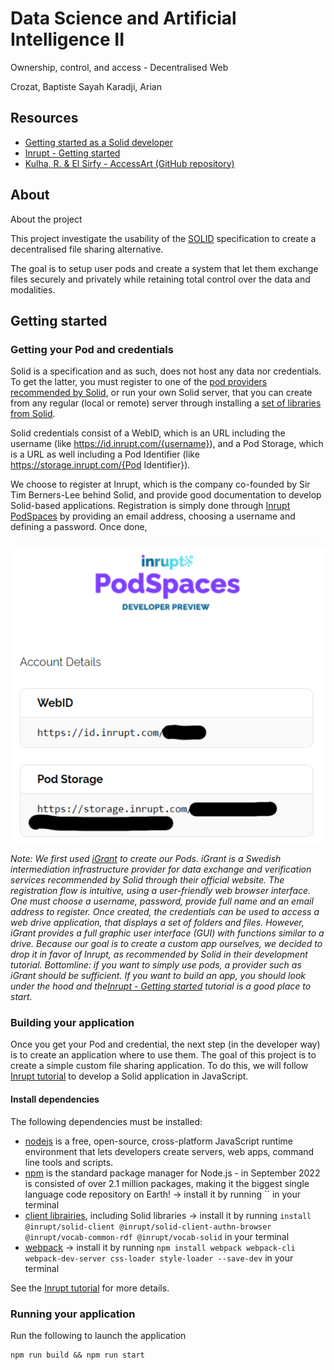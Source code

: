  # Data Science and Artificial Intelligence II

 Ownership, control, and access - Decentralised Web

 Crozat, Baptiste
 Sayah Karadji, Arian

 ## Resources

- [Getting started as a Solid developer](https://solidproject.org//developers/tutorials/getting-started)
- [Inrupt - Getting started](https://docs.inrupt.com/developer-tools/javascript/client-libraries/tutorial/getting-started/)
- [Kulha, R. & El Sirfy - AccessArt (GitHub repository)](https://github.com/RobbsX/AccessArt)

## About

About the project

This project investigate the usability of the [SOLID](https://solidproject.org/) specification to create a decentralised file sharing alternative.

The goal is to setup user pods and create a system that let them exchange files securely and privately while retaining total control over the data and modalities.

## Getting started

### Getting your Pod and credentials

Solid is a specification and as such, does not host any data nor credentials. To get the latter, you must register to one of the [pod providers recommended by Solid](https://solidproject.org/users/get-a-pod#get-a-pod-from-a-pod-provider), or run your own Solid server, that you can create from any regular (local or remote) server through installing a [set of libraries from Solid](https://docs.inrupt.com/developer-tools/javascript/client-libraries/tutorial/getting-started/#install-the-client-libraries).

Solid credentials consist of a WebID, which is an URL including the username (like https://id.inrupt.com/{username}), and a Pod Storage, which is a URL as well including a Pod Identifier (like https://storage.inrupt.com/{Pod Identifier}).

We choose to register at Inrupt, which is the company co-founded by Sir Tim Berners-Lee behind Solid, and provide good documentation to develop Solid-based applications. Registration is simply done through [Inrupt PodSpaces](https://docs.inrupt.com/pod-spaces/) by providing an email address, choosing a username and defining a password. Once done, 

![alt text](img\wu-dsai2-podspace-registration-complete.png)

*Note: We first used [iGrant](https://igrant.io/datapod.html) to create our Pods. iGrant is a Swedish intermediation infrastructure provider for data exchange and verification services recommended by Solid through their official website. The registration flow is intuitive, using a user-friendly web browser interface. One must choose a username, password, provide full name and an email address to register. Once created, the credentials can be used to access a web drive application, that displays a set of folders and files. However, iGrant provides a full graphic user interface (GUI) with functions similar to a drive. Because our goal is to create a custom app ourselves, we decided to drop it in favor of Inrupt, as recommended by Solid in their development tutorial. Bottomline: if you want to simply use pods, a provider such as iGrant should be sufficient. If you want to build an app, you should look under the hood and the[Inrupt - Getting started](https://docs.inrupt.com/developer-tools/javascript/client-libraries/tutorial/getting-started/) tutorial is a good place to start.*

### Building your application

Once you get your Pod and credential, the next step (in the developer way) is to create an application where to use them. The goal of this project is to create a simple custom file sharing application. To do this, we will follow [Inrupt tutorial](https://docs.inrupt.com/developer-tools/javascript/client-libraries/tutorial/getting-started/) to develop a Solid application in JavaScript.

#### Install dependencies

The following dependencies must be installed:
- [nodejs](https://nodejs.org/en) is a free, open-source, cross-platform JavaScript runtime environment that lets developers create servers, web apps, command line tools and scripts.
- [npm](https://nodejs.org/en/learn/getting-started/an-introduction-to-the-npm-package-manager) is the standard package manager for Node.js - in September 2022 is consisted of over 2.1 million packages, making it the biggest single language code repository on Earth! &rarr; install it by running `` in your terminal
- [client librairies](https://docs.inrupt.com/developer-tools/javascript/client-libraries/tutorial/getting-started/#install-the-client-libraries), including Solid libraries &rarr; install it by running `install @inrupt/solid-client @inrupt/solid-client-authn-browser @inrupt/vocab-common-rdf @inrupt/vocab-solid` in your terminal
- [webpack](https://webpack.js.org/) &rarr; install it by running `npm install webpack webpack-cli webpack-dev-server css-loader style-loader --save-dev` in your terminal

See the [Inrupt tutorial](https://docs.inrupt.com/developer-tools/javascript/client-libraries/tutorial/getting-started/) for more details.

### Running your application

Run the following to launch the application 

```
npm run build && npm run start
```